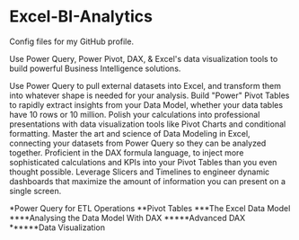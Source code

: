 # Excel-BI-Analytics
Config files for my GitHub profile.

Use Power Query, Power Pivot, DAX, & Excel's data visualization tools to build powerful Business Intelligence solutions.

Use Power Query to pull external datasets into Excel, and transform them into whatever shape is needed for your analysis.
Build "Power" Pivot Tables to rapidly extract insights from your Data Model, whether your data tables have 10 rows or 10 million.
Polish your calculations into professional presentations with data visualization tools like Pivot Charts and conditional formatting.
Master the art and science of Data Modeling in Excel, connecting your datasets from Power Query so they can be analyzed together.
Proficient in the DAX formula language, to inject more sophisticated calculations and KPIs into your Pivot Tables than you even thought possible.
Leverage Slicers and Timelines to engineer dynamic dashboards that maximize the amount of information you can present on a single screen.

*Power Query for ETL Operations
**Pivot Tables
***The Excel Data Model 
****Analysing the Data Model With DAX
*****Advanced DAX
******Data Visualization 
